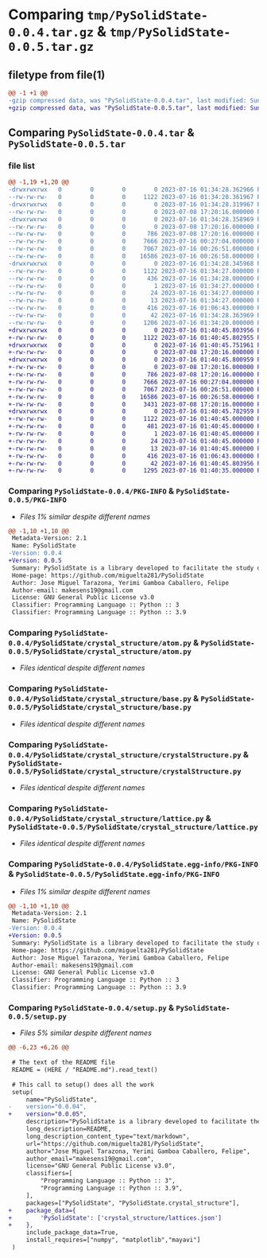 # Comparing `tmp/PySolidState-0.0.4.tar.gz` & `tmp/PySolidState-0.0.5.tar.gz`

## filetype from file(1)

```diff
@@ -1 +1 @@
-gzip compressed data, was "PySolidState-0.0.4.tar", last modified: Sun Jul 16 01:34:28 2023, max compression
+gzip compressed data, was "PySolidState-0.0.5.tar", last modified: Sun Jul 16 01:40:45 2023, max compression
```

## Comparing `PySolidState-0.0.4.tar` & `PySolidState-0.0.5.tar`

### file list

```diff
@@ -1,19 +1,20 @@
-drwxrwxrwx   0        0        0        0 2023-07-16 01:34:28.362966 PySolidState-0.0.4/
--rw-rw-rw-   0        0        0     1122 2023-07-16 01:34:28.361967 PySolidState-0.0.4/PKG-INFO
-drwxrwxrwx   0        0        0        0 2023-07-16 01:34:28.319967 PySolidState-0.0.4/PySolidState/
--rw-rw-rw-   0        0        0        0 2023-07-08 17:20:16.000000 PySolidState-0.0.4/PySolidState/__init__.py
-drwxrwxrwx   0        0        0        0 2023-07-16 01:34:28.358969 PySolidState-0.0.4/PySolidState/crystal_structure/
--rw-rw-rw-   0        0        0        0 2023-07-08 17:20:16.000000 PySolidState-0.0.4/PySolidState/crystal_structure/__init__.py
--rw-rw-rw-   0        0        0      786 2023-07-08 17:20:16.000000 PySolidState-0.0.4/PySolidState/crystal_structure/atom.py
--rw-rw-rw-   0        0        0     7666 2023-07-16 00:27:04.000000 PySolidState-0.0.4/PySolidState/crystal_structure/base.py
--rw-rw-rw-   0        0        0     7067 2023-07-16 00:26:51.000000 PySolidState-0.0.4/PySolidState/crystal_structure/crystalStructure.py
--rw-rw-rw-   0        0        0    16586 2023-07-16 00:26:58.000000 PySolidState-0.0.4/PySolidState/crystal_structure/lattice.py
-drwxrwxrwx   0        0        0        0 2023-07-16 01:34:28.345968 PySolidState-0.0.4/PySolidState.egg-info/
--rw-rw-rw-   0        0        0     1122 2023-07-16 01:34:27.000000 PySolidState-0.0.4/PySolidState.egg-info/PKG-INFO
--rw-rw-rw-   0        0        0      436 2023-07-16 01:34:28.000000 PySolidState-0.0.4/PySolidState.egg-info/SOURCES.txt
--rw-rw-rw-   0        0        0        1 2023-07-16 01:34:27.000000 PySolidState-0.0.4/PySolidState.egg-info/dependency_links.txt
--rw-rw-rw-   0        0        0       24 2023-07-16 01:34:27.000000 PySolidState-0.0.4/PySolidState.egg-info/requires.txt
--rw-rw-rw-   0        0        0       13 2023-07-16 01:34:27.000000 PySolidState-0.0.4/PySolidState.egg-info/top_level.txt
--rw-rw-rw-   0        0        0      416 2023-07-16 01:06:43.000000 PySolidState-0.0.4/README.md
--rw-rw-rw-   0        0        0       42 2023-07-16 01:34:28.363969 PySolidState-0.0.4/setup.cfg
--rw-rw-rw-   0        0        0     1206 2023-07-16 01:34:20.000000 PySolidState-0.0.4/setup.py
+drwxrwxrwx   0        0        0        0 2023-07-16 01:40:45.803956 PySolidState-0.0.5/
+-rw-rw-rw-   0        0        0     1122 2023-07-16 01:40:45.802955 PySolidState-0.0.5/PKG-INFO
+drwxrwxrwx   0        0        0        0 2023-07-16 01:40:45.751961 PySolidState-0.0.5/PySolidState/
+-rw-rw-rw-   0        0        0        0 2023-07-08 17:20:16.000000 PySolidState-0.0.5/PySolidState/__init__.py
+drwxrwxrwx   0        0        0        0 2023-07-16 01:40:45.800959 PySolidState-0.0.5/PySolidState/crystal_structure/
+-rw-rw-rw-   0        0        0        0 2023-07-08 17:20:16.000000 PySolidState-0.0.5/PySolidState/crystal_structure/__init__.py
+-rw-rw-rw-   0        0        0      786 2023-07-08 17:20:16.000000 PySolidState-0.0.5/PySolidState/crystal_structure/atom.py
+-rw-rw-rw-   0        0        0     7666 2023-07-16 00:27:04.000000 PySolidState-0.0.5/PySolidState/crystal_structure/base.py
+-rw-rw-rw-   0        0        0     7067 2023-07-16 00:26:51.000000 PySolidState-0.0.5/PySolidState/crystal_structure/crystalStructure.py
+-rw-rw-rw-   0        0        0    16586 2023-07-16 00:26:58.000000 PySolidState-0.0.5/PySolidState/crystal_structure/lattice.py
+-rw-rw-rw-   0        0        0     3431 2023-07-08 17:20:16.000000 PySolidState-0.0.5/PySolidState/crystal_structure/lattices.json
+drwxrwxrwx   0        0        0        0 2023-07-16 01:40:45.782959 PySolidState-0.0.5/PySolidState.egg-info/
+-rw-rw-rw-   0        0        0     1122 2023-07-16 01:40:45.000000 PySolidState-0.0.5/PySolidState.egg-info/PKG-INFO
+-rw-rw-rw-   0        0        0      481 2023-07-16 01:40:45.000000 PySolidState-0.0.5/PySolidState.egg-info/SOURCES.txt
+-rw-rw-rw-   0        0        0        1 2023-07-16 01:40:45.000000 PySolidState-0.0.5/PySolidState.egg-info/dependency_links.txt
+-rw-rw-rw-   0        0        0       24 2023-07-16 01:40:45.000000 PySolidState-0.0.5/PySolidState.egg-info/requires.txt
+-rw-rw-rw-   0        0        0       13 2023-07-16 01:40:45.000000 PySolidState-0.0.5/PySolidState.egg-info/top_level.txt
+-rw-rw-rw-   0        0        0      416 2023-07-16 01:06:43.000000 PySolidState-0.0.5/README.md
+-rw-rw-rw-   0        0        0       42 2023-07-16 01:40:45.803956 PySolidState-0.0.5/setup.cfg
+-rw-rw-rw-   0        0        0     1295 2023-07-16 01:40:35.000000 PySolidState-0.0.5/setup.py
```

### Comparing `PySolidState-0.0.4/PKG-INFO` & `PySolidState-0.0.5/PKG-INFO`

 * *Files 1% similar despite different names*

```diff
@@ -1,10 +1,10 @@
 Metadata-Version: 2.1
 Name: PySolidState
-Version: 0.0.4
+Version: 0.0.5
 Summary: PySolidState is a library developed to facilitate the study of solid-state materials, ranging from crystal structures to tight-binding models. It provides a set of tools and functionalities that enable researchers and students to analyze and simulate various aspects of the solid-state physics.
 Home-page: https://github.com/miguelta281/PySolidState
 Author: Jose Miguel Tarazona, Yerimi Gamboa Caballero, Felipe
 Author-email: makesens19@gmail.com
 License: GNU General Public License v3.0
 Classifier: Programming Language :: Python :: 3
 Classifier: Programming Language :: Python :: 3.9
```

### Comparing `PySolidState-0.0.4/PySolidState/crystal_structure/atom.py` & `PySolidState-0.0.5/PySolidState/crystal_structure/atom.py`

 * *Files identical despite different names*

### Comparing `PySolidState-0.0.4/PySolidState/crystal_structure/base.py` & `PySolidState-0.0.5/PySolidState/crystal_structure/base.py`

 * *Files identical despite different names*

### Comparing `PySolidState-0.0.4/PySolidState/crystal_structure/crystalStructure.py` & `PySolidState-0.0.5/PySolidState/crystal_structure/crystalStructure.py`

 * *Files identical despite different names*

### Comparing `PySolidState-0.0.4/PySolidState/crystal_structure/lattice.py` & `PySolidState-0.0.5/PySolidState/crystal_structure/lattice.py`

 * *Files identical despite different names*

### Comparing `PySolidState-0.0.4/PySolidState.egg-info/PKG-INFO` & `PySolidState-0.0.5/PySolidState.egg-info/PKG-INFO`

 * *Files 1% similar despite different names*

```diff
@@ -1,10 +1,10 @@
 Metadata-Version: 2.1
 Name: PySolidState
-Version: 0.0.4
+Version: 0.0.5
 Summary: PySolidState is a library developed to facilitate the study of solid-state materials, ranging from crystal structures to tight-binding models. It provides a set of tools and functionalities that enable researchers and students to analyze and simulate various aspects of the solid-state physics.
 Home-page: https://github.com/miguelta281/PySolidState
 Author: Jose Miguel Tarazona, Yerimi Gamboa Caballero, Felipe
 Author-email: makesens19@gmail.com
 License: GNU General Public License v3.0
 Classifier: Programming Language :: Python :: 3
 Classifier: Programming Language :: Python :: 3.9
```

### Comparing `PySolidState-0.0.4/setup.py` & `PySolidState-0.0.5/setup.py`

 * *Files 5% similar despite different names*

```diff
@@ -6,23 +6,26 @@
 
 # The text of the README file
 README = (HERE / "README.md").read_text()
 
 # This call to setup() does all the work
 setup(
     name="PySolidState",
-    version="0.0.04",
+    version="0.0.05",
     description="PySolidState is a library developed to facilitate the study of solid-state materials, ranging from crystal structures to tight-binding models. It provides a set of tools and functionalities that enable researchers and students to analyze and simulate various aspects of the solid-state physics.",
     long_description=README,
     long_description_content_type="text/markdown",
     url="https://github.com/miguelta281/PySolidState",
     author="Jose Miguel Tarazona, Yerimi Gamboa Caballero, Felipe",
     author_email="makesens19@gmail.com",
     license="GNU General Public License v3.0",
     classifiers=[
         "Programming Language :: Python :: 3",
         "Programming Language :: Python :: 3.9",
     ],
     packages=["PySolidState", "PySolidState.crystal_structure"],
+    package_data={
+        'PySolidState': ['crystal_structure/lattices.json']
+    },
     include_package_data=True,
     install_requires=["numpy", "matplotlib","mayavi"]
 )
```

